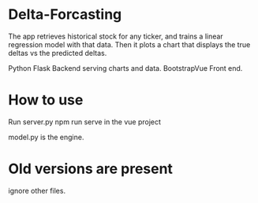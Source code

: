 # Delta-Forcasting
The app retrieves historical stock for any ticker, and trains a linear regression model with that data. Then it plots a chart that displays the true deltas vs the predicted deltas. 

Python Flask Backend serving charts and data. 
BootstrapVue Front end. 

# How to use
Run server.py
npm run serve in the vue project

model.py is the engine.

# Old versions are present
ignore other files.

